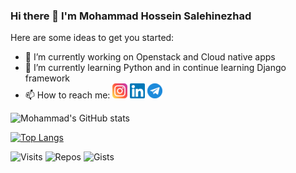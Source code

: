 ### Hi there 👋 I'm Mohammad Hossein Salehinezhad

Here are some ideas to get you started:

- 🔭 I’m currently working on Openstack and Cloud native apps
- 🌱 I’m currently learning Python and in continue learning Django framework 
- 📫 How to reach me:
[![alt text](images/instagram.png)][1]   [![alt text](images/linkedin.png)][2]  [![alt text](images/telgram.png)][3]


[1]: https://www.instagram.com/mohammad331saleh
[2]: https://www.linkedin.com/in/mrunix1998
[3]: https://t.me/mrunix1998



![Mohammad's GitHub stats](https://github-readme-stats.vercel.app/api?username=mrunix1998&show_icons=true&theme=radical)


<!-- [![Readme Card](https://github-readme-stats.vercel.app/api/pin/?username=mrunix1998&show_owner=true&repo=authman&theme=tokyonight)](https://github.com/anuraghazra/github-readme-stats) -->


<!-- [![Top Langs](https://github-readme-stats.vercel.app/api/top-langs/?username=mrunix1998&langs_count=8&theme=merko)](https://github.com/anuraghazra/github-readme-stats) -->
[![Top Langs](https://github-readme-stats.vercel.app/api/top-langs/?username=mrunix1998&layout=compact&theme=gruvbox)](https://github.com/anuraghazra/github-readme-stats)


![Visits](https://badges.pufler.dev/visits/mrunix1998/mrunix1998)
![Repos](https://badges.pufler.dev/repos/mrunix1998)
![Gists](https://badges.pufler.dev/gists/mrunix1998)

